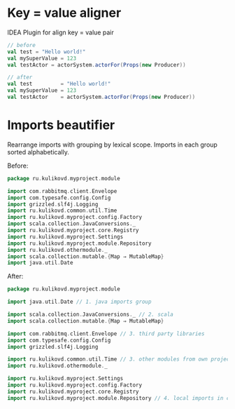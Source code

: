Key = value aligner
===============

IDEA Plugin for align key = value pair

```scala
// before
val test = "Hello world!"
val mySuperValue = 123
val testActor = actorSystem.actorFor(Props(new Producer))

// after
val test         = "Hello world!"
val mySuperValue = 123
val testActor    = actorSystem.actorFor(Props(new Producer))
```


Imports beautifier
==================

Rearrange imports with grouping by lexical scope. Imports in each group sorted alphabetically.

Before: 
```scala
package ru.kulikovd.myproject.module

import com.rabbitmq.client.Envelope
import com.typesafe.config.Config
import grizzled.slf4j.Logging
import ru.kulikovd.common.util.Time
import ru.kulikovd.myproject.config.Factory
import scala.collection.JavaConversions._
import ru.kulikovd.myproject.core.Registry
import ru.kulikovd.myproject.Settings
import ru.kulikovd.myproject.module.Repository
import ru.kulikovd.othermodule._
import scala.collection.mutable.{Map ⇒ MutableMap}
import java.util.Date
```

After:
```scala
package ru.kulikovd.myproject.module

import java.util.Date // 1. java imports group

import scala.collection.JavaConversions._ // 2. scala 
import scala.collection.mutable.{Map ⇒ MutableMap}

import com.rabbitmq.client.Envelope // 3. third party libraries
import com.typesafe.config.Config
import grizzled.slf4j.Logging

import ru.kulikovd.common.util.Time // 3. other modules from own project
import ru.kulikovd.othermodule._

import ru.kulikovd.myproject.Settings
import ru.kulikovd.myproject.config.Factory
import ru.kulikovd.myproject.core.Registry
import ru.kulikovd.myproject.module.Repository // 4. local imports in current module
```
